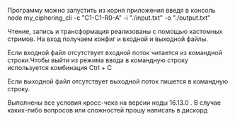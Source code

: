 Программу можно запустить из корня приложения введя в консоль node my_ciphering_cli -c "C1-C1-R0-A" -i "./input.txt" -o "./output.txt"

Чтение, запись и трансформация реализованы с помощью кастомных стримов. На вход получаем конфиг и входной и выходной файлы.

Если входной файл отсутствует входной поток читается из командной строки.Чтобы выйти из режима ввода в командную строку используется комбинация Ctrl + C

Если выходной файл отсутствует выходной поток пишется в командную строку.

Выполнены все условия кросс-чека на версии ноды 16.13.0 . В случае каких-либо вопросов или сложностей прошу написать в дискорд
